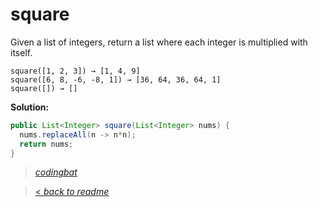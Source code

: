 # square

Given a list of integers, return a list where each integer is multiplied with itself.

```
square([1, 2, 3]) → [1, 4, 9]
square([6, 8, -6, -8, 1]) → [36, 64, 36, 64, 1]
square([]) → []
```

**Solution:**

```java
public List<Integer> square(List<Integer> nums) {
  nums.replaceAll(n -> n*n);
  return nums;
}
```

> _[codingbat](https://codingbat.com/prob/p139586)_

> [< _back to readme_](FINDREPLACEREADME)
